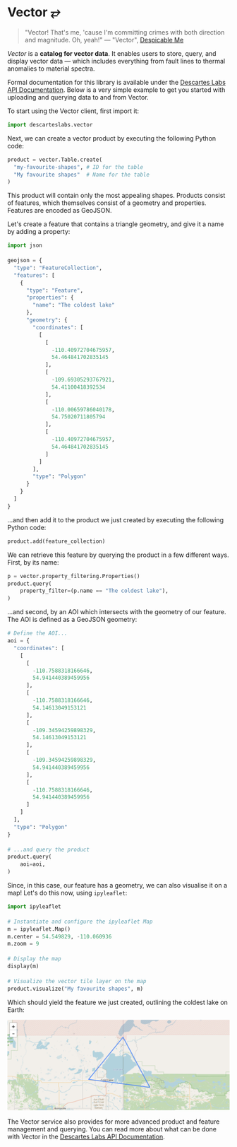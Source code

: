 # Vector ⥂

> "Vector! That's me, 'cause I'm committing crimes with both direction and magnitude. Oh, yeah!" — "Vector", [Despicable Me](https://en.wikipedia.org/wiki/Despicable_Me)

_Vector_ is a **catalog for vector data**. It enables users to store, query, and display vector data — which includes everything from fault lines to thermal anomalies to material spectra.

Formal documentation for this library is available under the [Descartes Labs API Documentation](https://docs.descarteslabs.com/api.html). Below is a very simple example to get you started with uploading and querying data to and from Vector.

To start using the Vector client, first import it:

```python
import descarteslabs.vector
```

Next, we can create a vector product by executing the following Python code:

```python
product = vector.Table.create(
  "my-favourite-shapes", # ID for the table
  "My favourite shapes"  # Name for the table
)
```

This product will contain only the most appealing shapes. Products consist of features, which themselves consist of a geometry and properties. Features are encoded as GeoJSON.

Let's create a feature that contains a triangle geometry, and give it a name by adding a property:

```python
import json

geojson = {
  "type": "FeatureCollection",
  "features": [
    {
      "type": "Feature",
      "properties": {
        "name": "The coldest lake"
      },
      "geometry": {
        "coordinates": [
          [
            [
              -110.40972704675957,
              54.464841702835145
            ],
            [
              -109.69305293767921,
              54.41100418392534
            ],
            [
              -110.00659786040178,
              54.75020711805794
            ],
            [
              -110.40972704675957,
              54.464841702835145
            ]
          ]
        ],
        "type": "Polygon"
      }
    }
  ]
}
```

...and then add it to the product we just created by executing the following Python code:

```python
product.add(feature_collection)
```

We can retrieve this feature by querying the product in a few different ways. First, by its name:

```python
p = vector.property_filtering.Properties()
product.query(
    property_filter=(p.name == "The coldest lake"),
)
```

...and second, by an AOI which intersects with the geometry of our feature. The AOI is defined as a GeoJSON geometry:

```python
# Define the AOI...
aoi = {
  "coordinates": [
    [
      [
        -110.7588318166646,
        54.941440389459956
      ],
      [
        -110.7588318166646,
        54.14613049153121
      ],
      [
        -109.34594259898329,
        54.14613049153121
      ],
      [
        -109.34594259898329,
        54.941440389459956
      ],
      [
        -110.7588318166646,
        54.941440389459956
      ]
    ]
  ],
  "type": "Polygon"
}

# ...and query the product
product.query(
    aoi=aoi,
)
```

Since, in this case, our feature has a geometry, we can also visualise it on a map! Let's do this now, using `ipyleaflet`:

```python
import ipyleaflet

# Instantiate and configure the ipyleaflet Map
m = ipyleaflet.Map()
m.center = 54.549829, -110.060936
m.zoom = 9

# Display the map
display(m)

# Visualize the vector tile layer on the map
product.visualize("My favourite shapes", m)
```

Which should yield the feature we just created, outlining the coldest lake on Earth:

![The coldest lake](https://raw.githubusercontent.com/descarteslabs/descarteslabs-vector/main/images/the-coldest-lake.png)

The Vector service also provides for more advanced product and feature management and querying. You can read more about what can be done with Vector in the [Descartes Labs API Documentation](https://docs.descarteslabs.com/api.html).
